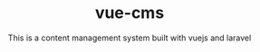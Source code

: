 <div align="center">

# vue-cms
This is a content management system built with vuejs and laravel

</div>
